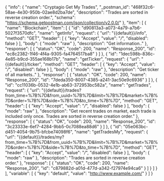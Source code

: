 {
  "info": {
    "name": "Cryptagio Get My Trades",
    "_postman_id": "468f32c6-58ae-4e30-950b-02ae8d2ba7de",
    "description": "Trades are sorted in reverse creation order.",
    "schema": "https://schema.getpostman.com/json/collection/v2.0.0/"
  },
  "item": [
    {
      "name": "Blockchain",
      "item": [
        {
          "id": "d90813a3-a073-4a79-a7b6-5027f3570dfc",
          "name": "getInfo",
          "request": {
            "url": "{{default}}/info",
            "method": "GET",
            "header": [
              {
                "key": "Accept",
                "value": "*/*",
                "disabled": false
              }
            ],
            "body": {
              "mode": "raw"
            },
            "description": "Get information.."
          },
          "response": [
            {
              "status": "OK",
              "code": 200,
              "name": "Response_200",
              "id": "ec8c2382-1f46-4f4a-9305-fa4764517ba8"
            }
          ]
        },
        {
          "id": "1dec598b-836c-4e85-b9cd-355ae168b17b",
          "name": "getTicker",
          "request": {
            "url": "{{default}}/ticker",
            "method": "GET",
            "header": [
              {
                "key": "Accept",
                "value": "*/*",
                "disabled": false
              }
            ],
            "body": {
              "mode": "raw"
            },
            "description": "Get ticker of all markets.."
          },
          "response": [
            {
              "status": "OK",
              "code": 200,
              "name": "Response_200",
              "id": "7deda350-8007-4385-a241-3ac50e9c6936"
            }
          ]
        },
        {
          "id": "cc11036b-0532-4e1b-ab63-372953bc582a",
          "name": "getTrades",
          "request": {
            "url": "{{default}}/trades?from_time=%7B%7D&from_uuid=%7B%7D&limit=%7B%7D&market=%7B%7D&order=%7B%7D&side=%7B%7D&to_time=%7B%7D",
            "method": "GET",
            "header": [
              {
                "key": "Accept",
                "value": "*/*",
                "disabled": false
              }
            ],
            "body": {
              "mode": "raw"
            },
            "description": "Get recent trades on market, each trade is included only once. Trades are sorted in reverse creation order."
          },
          "response": [
            {
              "status": "OK",
              "code": 200,
              "name": "Response_200",
              "id": "3c23333e-6ef7-4284-9bb5-0c7088ea88d6"
            }
          ]
        },
        {
          "id": "05e063bc-d451-4054-9b75-bfcbe74098f6",
          "name": "getTradesMy",
          "request": {
            "url": "{{default}}/trades/my?from_time=%7B%7D&from_uuid=%7B%7D&limit=%7B%7D&market=%7B%7D&order=%7B%7D&side=%7B%7D&to_time=%7B%7D",
            "method": "GET",
            "header": [
              {
                "key": "Accept",
                "value": "*/*",
                "disabled": false
              }
            ],
            "body": {
              "mode": "raw"
            },
            "description": "Trades are sorted in reverse creation order."
          },
          "response": [
            {
              "status": "OK",
              "code": 200,
              "name": "Response_200",
              "id": "c879882d-a01d-477d-a342-f27974e94ca6"
            }
          ]
        }
      ]
    }
  ],
  "variable": [
    {
      "key": "default",
      "value": "http://www.example.com/"
    }
  ]
}